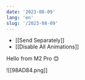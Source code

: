 ```yaml
---
date: '2023-08-09'
lang: 'en'
slug: '/2023-08-09'
---
```


- [[Send Separately]]
- [[Disable All Animations]]

Hello from M2 Pro 😊

![[98AD84.png]]
